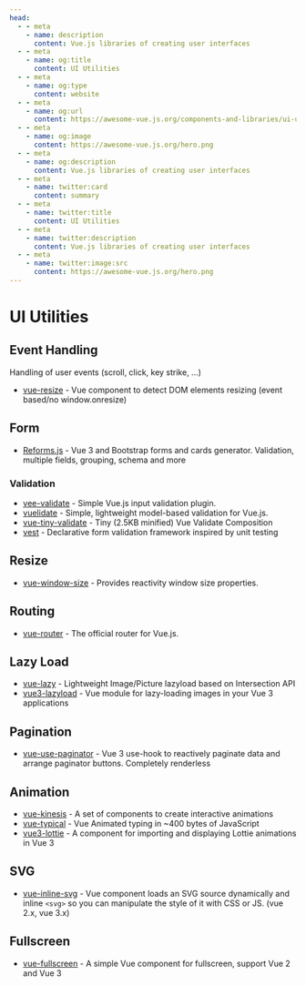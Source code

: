 ```yaml
---
head:
  - - meta
    - name: description
      content: Vue.js libraries of creating user interfaces
  - - meta
    - name: og:title
      content: UI Utilities
  - - meta
    - name: og:type
      content: website
  - - meta
    - name: og:url
      content: https://awesome-vue.js.org/components-and-libraries/ui-utilities.html
  - - meta
    - name: og:image
      content: https://awesome-vue.js.org/hero.png
  - - meta
    - name: og:description
      content: Vue.js libraries of creating user interfaces
  - - meta
    - name: twitter:card
      content: summary
  - - meta
    - name: twitter:title
      content: UI Utilities
  - - meta
    - name: twitter:description
      content: Vue.js libraries of creating user interfaces
  - - meta
    - name: twitter:image:src
      content: https://awesome-vue.js.org/hero.png
---
```


# UI Utilities

## Event Handling

Handling of user events (scroll, click, key strike, ...)

- [vue-resize](https://github.com/Akryum/vue-resize) - Vue component to detect DOM elements resizing (event based/no window.onresize)

## Form

- [Reforms.js](https://github.com/empla/reforms) - Vue 3 and Bootstrap forms and cards generator. Validation, multiple fields, grouping, schema and more

### Validation

- [vee-validate](https://github.com/logaretm/vee-validate) - Simple Vue.js input validation plugin.
- [vuelidate](https://github.com/monterail/vuelidate) - Simple, lightweight model-based validation for Vue.js.
- [vue-tiny-validate](https://github.com/FrontLabsOfficial/vue-tiny-validate) - Tiny (2.5KB minified) Vue Validate Composition
- [vest](https://github.com/ealush/vest) - Declarative form validation framework inspired by unit testing

## Resize

- [vue-window-size](https://github.com/mya-ake/vue-window-size) - Provides reactivity window size properties.

## Routing

- [vue-router](https://github.com/vuejs/vue-router) - The official router for Vue.js.

## Lazy Load

- [vue-lazy](https://github.com/bartdominiak/vue-lazy) - Lightweight Image/Picture lazyload based on Intersection API
- [vue3-lazyload](https://github.com/jambonn/vue-lazyload) - Vue module for lazy-loading images in your Vue 3 applications

## Pagination

- [vue-use-paginator](https://github.com/Sun0fABeach/vue-use-paginator) - Vue 3 use-hook to reactively paginate data and arrange paginator buttons. Completely renderless

## Animation

- [vue-kinesis](https://github.com/Aminerman/vue-kinesis) - A set of components to create interactive animations
- [vue-typical](https://github.com/Turkyden/vue-typical) - Vue Animated typing in ~400 bytes of JavaScript
- [vue3-lottie](https://github.com/megasanjay/vue3-lottie) - A component for importing and displaying Lottie animations in Vue 3

## SVG

- [vue-inline-svg](https://github.com/shrpne/vue-inline-svg) - Vue component loads an SVG source dynamically and inline `<svg>` so you can manipulate the style of it with CSS or JS. (vue 2.x, vue 3.x)

## Fullscreen

- [vue-fullscreen](https://github.com/mirari/vue-fullscreen) - A simple Vue component for fullscreen, support Vue 2 and Vue 3
